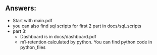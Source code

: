
## Answers:
- Start with main.pdf
- you can also find sql scripts for first 2 part in docs/sql_scripts
- part 3:
  - Dashboard is in docs/dashboard.pdf
  - m1-retention calculated by python. You can find python code in python_files  
